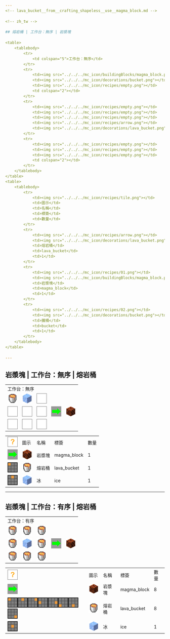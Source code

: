 ```yaml
---
<!-- lava_bucket__from__crafting_shapeless__use__magma_block.md -->

<!-- zh_tw -->

## 熔岩桶 | 工作台：無序 | 岩漿塊

<table>
	<tablebody>
		<tr>
			<td colspan="5">工作台：無序</td>
		</tr>
		<tr>
			<td><img src="../../../mc_icon/buildingBlocks/magma_block.png"></td>
			<td><img src="../../../mc_icon/decorations/bucket.png"></td>
			<td><img src="../../../mc_icon/recipes/empty.png"></td>
			<td colspan="2"></td>
		</tr>
		<tr>
			<td><img src="../../../mc_icon/recipes/empty.png"></td>
			<td><img src="../../../mc_icon/recipes/empty.png"></td>
			<td><img src="../../../mc_icon/recipes/empty.png"></td>
			<td><img src="../../../mc_icon/recipes/arrow.png"></td>
			<td><img src="../../../mc_icon/decorations/lava_bucket.png"></td>
		</tr>
		<tr>
			<td><img src="../../../mc_icon/recipes/empty.png"></td>
			<td><img src="../../../mc_icon/recipes/empty.png"></td>
			<td><img src="../../../mc_icon/recipes/empty.png"></td>
			<td colspan="2"></td>
		</tr>
	</tablebody>
</table>
<table>
	<tablebody>
		<tr>
			<td><img src="../../../mc_icon/recipes/tile.png"></td>
			<td>圖示</td>
			<td>名稱</td>
			<td>標簽</td>
			<td>數量</td>
		</tr>
		<tr>
			<td><img src="../../../mc_icon/recipes/arrow.png"></td>
			<td><img src="../../../mc_icon/decorations/lava_bucket.png"></td>
			<td>熔岩桶</td>
			<td>lava_bucket</td>
			<td>1</td>
		</tr>
		<tr>
			<td><img src="../../../mc_icon/recipes/01.png"></td>
			<td><img src="../../../mc_icon/buildingBlocks/magma_block.png"></td>
			<td>岩漿塊</td>
			<td>magma_block</td>
			<td>1</td>
		</tr>
		<tr>
			<td><img src="../../../mc_icon/recipes/02.png"></td>
			<td><img src="../../../mc_icon/decorations/bucket.png"></td>
			<td>鐵桶</td>
			<td>bucket</td>
			<td>1</td>
		</tr>
	</tablebody>
</table>

---
```

<!-- magma_block__from__crafting_shapeless__use__lava_bucket.md -->

<!-- zh_tw -->

## 岩漿塊 | 工作台：無序 | 熔岩桶

<table>
	<tablebody>
		<tr>
			<td colspan="5">工作台：無序</td>
		</tr>
		<tr>
			<td><img src="../../../mc_icon/decorations/lava_bucket.png"></td>
			<td><img src="../../../mc_icon/buildingBlocks/ice.png"></td>
			<td><img src="../../../mc_icon/recipes/empty.png"></td>
			<td colspan="2"></td>
		</tr>
		<tr>
			<td><img src="../../../mc_icon/recipes/empty.png"></td>
			<td><img src="../../../mc_icon/recipes/empty.png"></td>
			<td><img src="../../../mc_icon/recipes/empty.png"></td>
			<td><img src="../../../mc_icon/recipes/arrow.png"></td>
			<td><img src="../../../mc_icon/buildingBlocks/magma_block.png"></td>
		</tr>
		<tr>
			<td><img src="../../../mc_icon/recipes/empty.png"></td>
			<td><img src="../../../mc_icon/recipes/empty.png"></td>
			<td><img src="../../../mc_icon/recipes/empty.png"></td>
			<td colspan="2"></td>
		</tr>
	</tablebody>
</table>
<table>
	<tablebody>
		<tr>
			<td><img src="../../../mc_icon/recipes/tile.png"></td>
			<td>圖示</td>
			<td>名稱</td>
			<td>標簽</td>
			<td>數量</td>
		</tr>
		<tr>
			<td><img src="../../../mc_icon/recipes/arrow.png"></td>
			<td><img src="../../../mc_icon/buildingBlocks/magma_block.png"></td>
			<td>岩漿塊</td>
			<td>magma_block</td>
			<td>1</td>
		</tr>
		<tr>
			<td><img src="../../../mc_icon/recipes/01.png"></td>
			<td><img src="../../../mc_icon/decorations/lava_bucket.png"></td>
			<td>熔岩桶</td>
			<td>lava_bucket</td>
			<td>1</td>
		</tr>
		<tr>
			<td><img src="../../../mc_icon/recipes/02.png"></td>
			<td><img src="../../../mc_icon/buildingBlocks/ice.png"></td>
			<td>冰</td>
			<td>ice</td>
			<td>1</td>
		</tr>
	</tablebody>
</table>

---
<!-- magma_block__from__crafting_shaped__use__lava_bucket.md -->

<!-- zh_tw -->

## 岩漿塊 | 工作台：有序 | 熔岩桶

<table>
	<tablebody>
		<tr>
			<td colspan="5">工作台：有序</td>
		</tr>
		<tr>
			<td><img src="../../../mc_icon/decorations/lava_bucket.png"></td>
			<td><img src="../../../mc_icon/decorations/lava_bucket.png"></td>
			<td><img src="../../../mc_icon/decorations/lava_bucket.png"></td>
			<td colspan="2"></td>
		</tr>
		<tr>
			<td><img src="../../../mc_icon/decorations/lava_bucket.png"></td>
			<td><img src="../../../mc_icon/buildingBlocks/ice.png"></td>
			<td><img src="../../../mc_icon/decorations/lava_bucket.png"></td>
			<td><img src="../../../mc_icon/recipes/arrow.png"></td>
			<td><img src="../../../mc_icon/buildingBlocks/magma_block.png"></td>
		</tr>
		<tr>
			<td><img src="../../../mc_icon/decorations/lava_bucket.png"></td>
			<td><img src="../../../mc_icon/decorations/lava_bucket.png"></td>
			<td><img src="../../../mc_icon/decorations/lava_bucket.png"></td>
			<td colspan="2"></td>
		</tr>
	</tablebody>
</table>
<table>
	<tablebody>
		<tr>
			<td><img src="../../../mc_icon/recipes/tile.png"></td>
			<td>圖示</td>
			<td>名稱</td>
			<td>標簽</td>
			<td>數量</td>
		</tr>
		<tr>
			<td><img src="../../../mc_icon/recipes/arrow.png"></td>
			<td><img src="../../../mc_icon/buildingBlocks/magma_block.png"></td>
			<td>岩漿塊</td>
			<td>magma_block</td>
			<td>8</td>
		</tr>
		<tr>
			<td><img src="../../../mc_icon/recipes/01.png"><img src="../../../mc_icon/recipes/02.png"><img src="../../../mc_icon/recipes/03.png"><img src="../../../mc_icon/recipes/04.png"><img src="../../../mc_icon/recipes/06.png"><img src="../../../mc_icon/recipes/07.png"><img src="../../../mc_icon/recipes/08.png"><img src="../../../mc_icon/recipes/09.png"></td>
			<td><img src="../../../mc_icon/decorations/lava_bucket.png"></td>
			<td>熔岩桶</td>
			<td>lava_bucket</td>
			<td>8</td>
		</tr>
		<tr>
			<td><img src="../../../mc_icon/recipes/05.png"></td>
			<td><img src="../../../mc_icon/buildingBlocks/ice.png"></td>
			<td>冰</td>
			<td>ice</td>
			<td>1</td>
		</tr>
	</tablebody>
</table>

